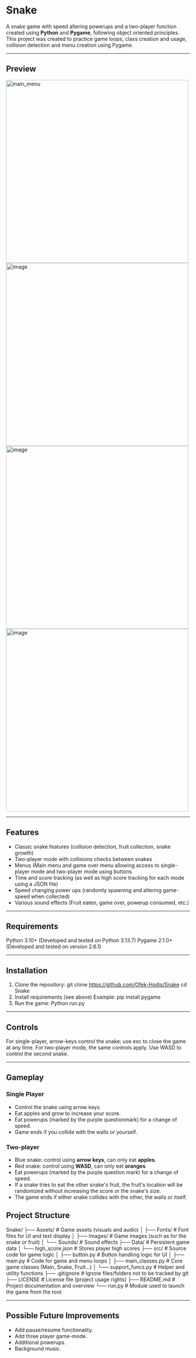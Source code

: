 # Snake
A snake game with speed altering powerups and a two-player function created using **Python** and **Pygame**, following object oriented principles.
This project was created to practice game loops, class creation and usage, collision detection and menu creation using Pygame.

---

## Preview
<img width="500" height="500" alt="main_menu" src="https://github.com/user-attachments/assets/b64141db-1e88-4b85-9311-d64ab2e04a0b" />

<img width="500" height="500" alt="image" src="https://github.com/user-attachments/assets/8879db4a-a4d6-490f-8d0e-440e3cbc69fe" />

<img width="500" height="500" alt="image" src="https://github.com/user-attachments/assets/f9732243-23a1-4948-b0c0-5240226c6fbc" />

<img width="500" height="500" alt="image" src="https://github.com/user-attachments/assets/7341f87c-6093-46c6-8553-2a1a11b0752e" />

---

## Features
- Classic snake features (collision detection, fruit collection, snake growth)
- Two-player mode with collisions checks between snakes
- Menus (Main menu and game over menu allowing access to single-player mode and two-player mode using buttons
- Time and score tracking (as well as high score tracking for each mode using a JSON file)
- Speed changing power ups (randomly spawning and altering game-speed when collected)
- Various sound effects (Fruit eaten, game over, powerup consumed, etc.)

---

## Requirements
Python 3.10+ (Developed and tested on Python 3.13.7)
Pygame 2.1.0+ (Developed and tested on version 2.6.1)


---

## Installation
1. Clone the repository:
  git clone https://github.com/Ofek-Hodis/Snake
  cd Snake
2. Install requirements (see above)
  Example:
    pip install pygame
3. Run the game:
   Python run.py

---

## Controls
For single-player, arrow-keys control the snake; use esc to close the game at any time.
For two-player mode, the same controls apply. Use WASD to control the second snake.

---

## Gameplay

### Single Player
- Control the snake using arrow keys.
- Eat apples and grow to increase your score.
- Eat powerups (marked by the purple questionmark) for a change of speed.
- Game ends if you collide with the walls or yourself.

### Two-player
- Blue snake: control using **arrow keys**, can only eat **apples**.
- Red snake: control using **WASD**, can only eat **oranges**.
- Eat powerups (marked by the purple question mark) for a change of speed.
- If a snake tries to eat the other snake's fruit, the fruit's location will be randomized without increasing the score or the snake's size.
- The game ends if either snake collides with the other, the walls or itself.


## Project Structure

Snake/
├── Assets/                   # Game assets (visuals and audio)
│   ├── Fonts/                # Font files for UI and text display
│   ├── Images/               # Game images (such as for the snake or fruit)
│   └── Sounds/               # Sound effects
├── Data/                     # Persistent game data
│   └── high_score.json       # Stores player high scores
├── src/                      # Source code for game logic
│   ├── button.py             # Button handling logic for UI
│   ├── main.py               # Code for game and menu loops
│   ├── main_classes.py       # Core game classes (Main, Snake, Fruit...)
│   └── support_funcs.py      # Helper and utility functions
├── .gitignore                # Ignore files/folders not to be tracked by git
├── LICENSE                   # License file (project usage rights)
├── README.md                 # Project documentation and overview
└── run.py                    # Module used to launch the game from the root

---

## Possible Future Improvements
- Add pause/resume functionality.
- Add three player game-mode.
- Additional powerups.
- Background music.
